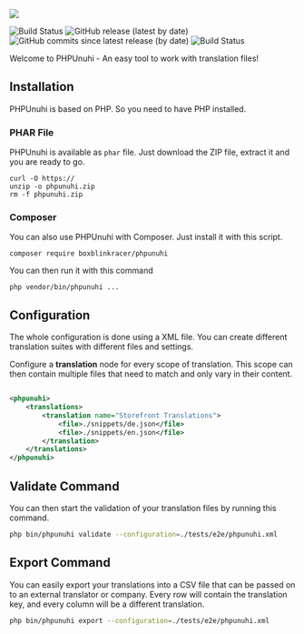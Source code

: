 [<img src="https://raw.githubusercontent.com/wiki/boxblinkracer/phpunuhi/assets/logo.png">]()

![Build Status](https://github.com/boxblinkracer/phpunuhi/actions/workflows/ci_pipe.yml/badge.svg) ![GitHub release (latest by date)](https://img.shields.io/github/v/release/boxblinkracer/phpunuhi) ![GitHub commits since latest release (by date)](https://img.shields.io/github/commits-since/phpunuhi/phpunuhi/latest) ![Build Status](https://github.com/boxblinkracer/phpunuhi/actions/workflows/nightly_build.yml/badge.svg)

Welcome to PHPUnuhi - An easy tool to work with translation files!

## Installation

PHPUnuhi is based on PHP. So you need to have PHP installed.

### PHAR File

PHPUnuhi is available as `phar` file.
Just download the ZIP file, extract it and you are ready to go.

```
curl -O https:// 
unzip -o phpunuhi.zip
rm -f phpunuhi.zip
```

### Composer

You can also use PHPUnuhi with Composer. Just install it with this script.

```
composer require boxblinkracer/phpunuhi
```

You can then run it with this command

```
php vendor/bin/phpunuhi ...
```

## Configuration

The whole configuration is done using a XML file.
You can create different translation suites with different files and settings.

Configure a **translation** node for every scope of translation.
This scope can then contain multiple files that need to match and only vary in their content.

```xml

<phpunuhi>
    <translations>
        <translation name="Storefront Translations">
            <file>./snippets/de.json</file>
            <file>./snippets/en.json</file>
        </translation>
    </translations>
</phpunuhi>
```

## Validate Command

You can then start the validation of your translation files by running this command.

```bash 
php bin/phpunuhi validate --configuration=./tests/e2e/phpunuhi.xml
```

## Export Command

You can easily export your translations into a CSV file that can be passed on to an external translator or company.
Every row will contain the translation key, and every column will be a different translation.

```bash 
php bin/phpunuhi export --configuration=./tests/e2e/phpunuhi.xml
```
